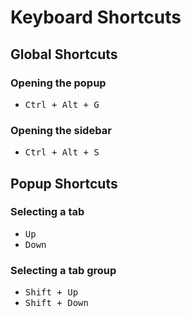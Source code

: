 # Keyboard Shortcuts

## Global Shortcuts

### Opening the popup

- <kbd> Ctrl + Alt + G </kbd>

### Opening the sidebar

- <kbd> Ctrl + Alt + S </kbd>

## Popup Shortcuts

### Selecting a tab

- <kbd> Up </kbd>
- <kbd> Down </kbd>

### Selecting a tab group

- <kbd> Shift + Up </kbd>
- <kbd> Shift + Down </kbd>
